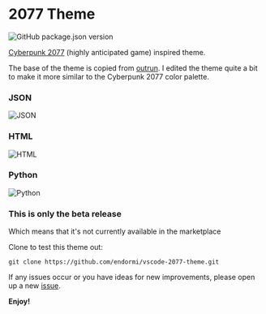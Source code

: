 # 2077 Theme

![GitHub package.json version](https://img.shields.io/github/package-json/v/endormi/vscode-2077-theme.svg)

[Cyberpunk 2077](https://www.cyberpunk.net/) (highly anticipated game) inspired theme.

The base of the theme is copied from [outrun](https://github.com/samrap/outrun-theme-vscode).
I edited the theme quite a bit to make it more similar to the Cyberpunk 2077 color palette.

### JSON

![JSON](https://user-images.githubusercontent.com/39559256/54088015-d7a03400-4361-11e9-971a-8882e2f9e75d.PNG)

### HTML

![HTML](https://user-images.githubusercontent.com/39559256/54119977-4d0e1200-43ff-11e9-8289-3e7fcc835a61.PNG)

### Python

![Python](https://user-images.githubusercontent.com/39559256/54124886-3c17cd80-440c-11e9-93be-1879c0abcf3d.PNG)

### This is only the beta release

Which means that it's not currently available in the marketplace

Clone to test this theme out:

```
git clone https://github.com/endormi/vscode-2077-theme.git
```

If any issues occur or you have ideas for new improvements, please open up a new [issue](https://github.com/endormi/vscode-2077-theme/issues).

**Enjoy!**
